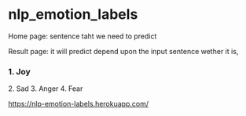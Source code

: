 # nlp_emotion_labels

Home page:
    sentence taht we need to predict
    
Result page:
    it will predict depend upon the input sentence wether it is,
        <h3> 1. Joy </h1>
        2. Sad
        3. Anger
        4. Fear
        
https://nlp-emotion-labels.herokuapp.com/

